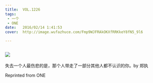 ```yaml
---
title:	VOL.1226
tags:
 - 一个
 - ONE
date:	2016/02/14 1:41:53
cover:	http://image.wufazhuce.com/Fmp9WJFRAkOKXfRRKkeY8fN5_9l6

---
```

![](http://image.wufazhuce.com/Fmp9WJFRAkOKXfRRKkeY8fN5_9l6)
---

失去一个人最伤悲的是，那个人带走了一部分其他人都不认识的你。by 郑执
 
Reprinted from ONE
